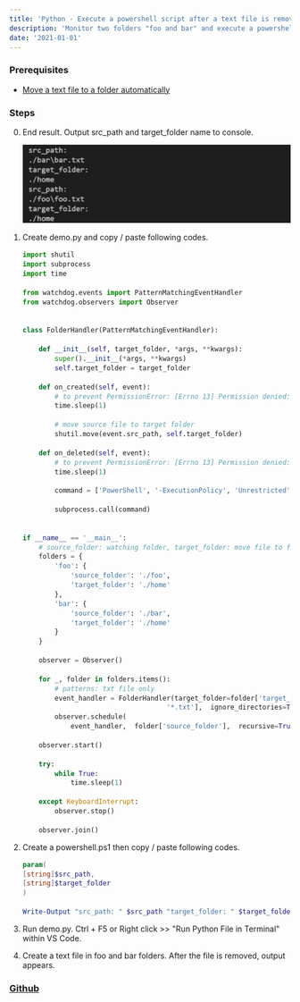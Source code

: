 ```yaml
---
title: 'Python - Execute a powershell script after a text file is removed from a folder'
description: 'Monitor two folders "foo and bar" and execute a powershell script if a text file is removed.'
date: '2021-01-01'
---
```

### Prerequisites 
- [Move a text file to a folder automatically](https://www.taeheechoi.com/posts/python-move-a-text-file-to-a-folder-automatically) 

### Steps
0. End result. Output src_path and target_folder name to console.

    ![](https://github.com/taeheechoi/python-move-or-remove-file-then-execute-powershell/blob/main/images/0.jpg?raw=true)

1. Create demo.py and copy / paste following codes.
    ``` python
    import shutil
    import subprocess
    import time

    from watchdog.events import PatternMatchingEventHandler
    from watchdog.observers import Observer


    class FolderHandler(PatternMatchingEventHandler):

        def __init__(self, target_folder, *args, **kwargs):
            super().__init__(*args, **kwargs)
            self.target_folder = target_folder

        def on_created(self, event):
            # to prevent PermissionError: [Errno 13] Permission denied:
            time.sleep(1)

            # move source file to target folder
            shutil.move(event.src_path, self.target_folder)

        def on_deleted(self, event):
            # to prevent PermissionError: [Errno 13] Permission denied:
            time.sleep(1)

            command = ['PowerShell', '-ExecutionPolicy', 'Unrestricted', f"./powershell.ps1 -src_path '{event.src_path}' -target_folder '{self.target_folder}'"]

            subprocess.call(command)


    if __name__ == '__main__':
        # source_folder: watching folder, target_folder: move file to folder.
        folders = {
            'foo': {
                'source_folder': './foo',
                'target_folder': './home'
            },
            'bar': {
                'source_folder': './bar',
                'target_folder': './home'
            }
        }

        observer = Observer()

        for _, folder in folders.items():
            # patterns: txt file only
            event_handler = FolderHandler(target_folder=folder['target_folder'], patterns=[
                                        '*.txt'],  ignore_directories=True, case_sensitive=False)
            observer.schedule(
                event_handler,  folder['source_folder'],  recursive=True)

        observer.start()

        try:
            while True:
                time.sleep(1)

        except KeyboardInterrupt:
            observer.stop()

        observer.join()
    ```

2. Create a powershell.ps1 then copy / paste following codes.
    ``` powershell
    param(
    [string]$src_path,
    [string]$target_folder
    )

    Write-Output "src_path: " $src_path "target_folder: " $target_folder
    ```

3. Run demo.py. Ctrl + F5 or Right click >> "Run Python File in Terminal" within VS Code.

4. Create a text file in foo and bar folders. After the file is removed, output appears.   


### [Github](https://github.com/taeheechoi/python-move-or-remove-file-then-execute-powershell.git)